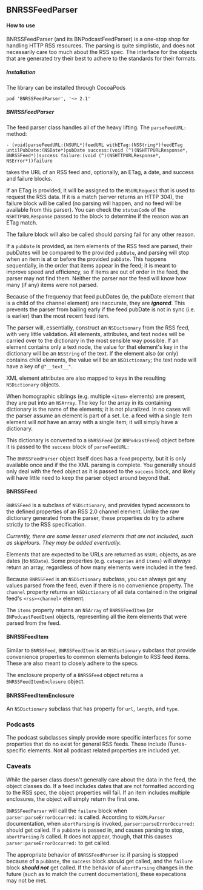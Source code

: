 ## BNRSSFeedParser

#### How to use

BNRSSFeedParser (and its BNPodcastFeedParser) is a one-stop shop for handling HTTP RSS resources. The parsing is quite simplistic, and does not necessarily care too much about the RSS spec. The interface for the objects that are generated try their best to adhere to the standards for their formats.

##### Installation

The library can be installed through CocoaPods

    pod 'BNRSSFeedParser', '~> 2.1'

##### BNRSSFeedParser

The feed parser class handles all of the heavy lifting. The `parseFeedURL:` method:

    - (void)parseFeedURL:(NSURL*)feedURL withETag:(NSString*)feedETag untilPubDate:(NSDate*)pubDate success:(void (^)(NSHTTPURLResponse*, BNRSSFeed*))success failure:(void (^)(NSHTTPURLResponse*, NSError*))failure
    
takes the URL of an RSS feed and, optionally, an ETag, a date, and success and failure blocks.

If an ETag is provided, it will be assigned to the `NSURLRequest` that is used to request the RSS data. If it is a match (server returns an HTTP 304), the failure block will be called (no parsing will happen, and no feed will be available from this parser). You can check the `statusCode` of the `NSHTTPURLResponse` passed to the block to determine if the reason was an ETag match.

The failure block will also be called should parsing fail for any other reason.

If a `pubDate` is provided, as item elements of the RSS feed are parsed, their pubDates will be compared to the provided `pubDate`, and parsing will stop when an item is at or before the provided `pubDate`. This happens sequentially, in the order that items appear in the feed; it is meant to improve speed and efficiency, so if items are out of order in the feed, the parser may not find them. Neither the parser nor the feed will know how many (if any) items were not parsed.

Because of the frequency that feed pubDates (ie, the pubDate element that is a child of the channel element) are inaccurate, they are ***ignored***. This prevents the parser from bailing early if the feed pubDate is not in sync (i.e. is earlier) than the most recent feed item.

The parser will, essentially, construct an `NSDictionary` from the RSS feed, with very little validation. All elements, attributes, and text nodes will be carried over to the dictionary in the most sensible way possible. If an element contains only a text node, the value for that element's key in the dictionary will be an `NSString` of the text. If the element also (or only) contains child elements, the value will be an `NSDictionary`; the text node will have a key of `@"__text__"`.

XML element attributes are also mapped to keys in the resulting `NSDictionary` objects.

When homographic siblings (e.g. multiple `<item>` elements) are present, they are put into an `NSArray`. The key for the array in its containing dictionary is the name of the elements; it is not pluralized. In no cases will the parser assume an element is part of a set. I.e. a feed with a single item element will *not* have an array with a single item; it will simply have a dictionary.

This dictionary is converted to a `BNRSSFeed` (or `BNPodcastFeed`) object before it is passed to the `success` block of `parseFeedURL:`

The `BNRSSFeedParser` object itself does has a `feed` property, but it is only available once and if the the XML parsing is complete. You generally should only deal with the feed object as it is passed to the `success` block, and likely will have little need to keep the parser object around beyond that.

#### BNRSSFeed

`BNRSSFeed` is a subclass of `NSDictionary`, and provides typed accessors to the defined properties of an RSS 2.0 channel element. Unlike the raw dictionary generated from the parser, these properties do try to adhere strictly to the RSS specification. 

*Currently, there are some lesser used elements that are not included, such as skipHours. They may be added eventually.*

Elements that are expected to be URLs are returned as `NSURL` objects, as are dates (to `NSDate`). Some properties (e.g. `categories` and `items`) will *always* return an array, regardless of how many elements were included in the feed.

Because `BNRSSFeed` is an `NSDictionary` subclass, you can always get any values parsed from the feed, even if there is no convenience property. The `channel` property returns an `NSDictionary` of all data contained in the original feed's `<rss><channel>` element.

The `items` property returns an `NSArray` of `BNRSSFeedItem` (or `BNPodcastFeedItem`) objects, representing all the item elements that were parsed from the feed. 

#### BNRSSFeedItem

Similar to `BNRSSFeed`, `BNRSSFeedItem` is an `NSDictionary` subclass that provide convenience properties to common elements belongin to RSS feed items.  These are also meant to closely adhere to the specs.

The enclosure property of a `BNRSSFeed` object returns a `BNRSSFeedItemEnclosure` object.

#### BNRSSFeedItemEnclosure

An `NSDictionary` subclass that has property for `url`, `length`, and `type`.

### Podcasts

The podcast subclasses simply provide more specific interfaces for some properties that do no exist for general RSS feeds. These include iTunes-specific elements. Not all podcast related properties are included yet.

### Caveats

While the parser class doesn't generally care about the data in the feed, the object classes do. If a feed includes dates that are not formatted according to the RSS spec, the object properties will fail. If an item includes multiple enclosures, the object will simply return the first one.

`BNRSSFeedParser` will call the `failure` block when `parser:parseErrorOccurred:` is called. According to `NSXMLParser` documentation, when `abortParsing` is invoked, `parser:parseErrorOccurred:` should get called. If a `pubDate` is passed in, and causes parsing to stop, `abortParsing` *is* called. It does not appear, though, that this causes `parser:parseErrorOccurred:` to get called.

The appropriate behavior of `BNRSSFeedParser` is: if parsing is stopped because of a `pubDate`, the `success` block *should* get called, and the `failure` block ***should not*** get called. If the behavior of `abortParsing` changes in the future (such as to match the current documentation), these expecations may not be met.
